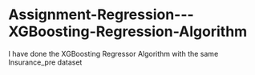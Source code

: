 # Assignment-Regression---XGBoosting-Regression-Algorithm
I have done the XGBoosting Regressor Algorithm with the same Insurance_pre dataset

